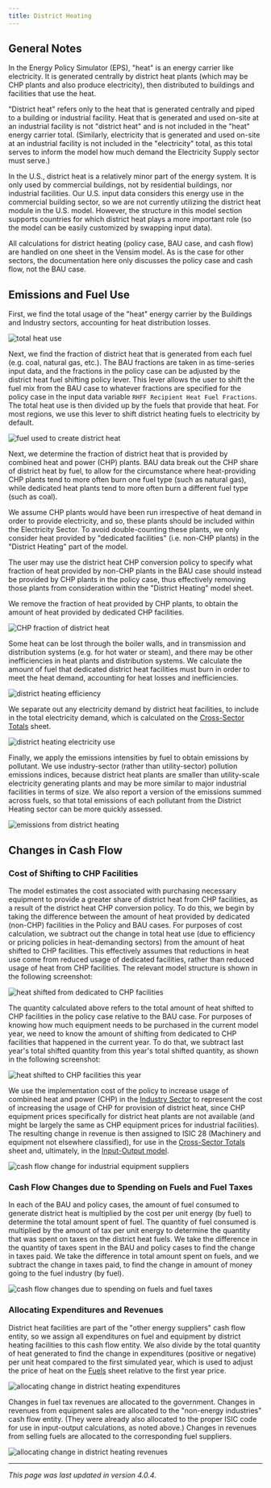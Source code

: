 ```yaml
---
title: District Heating
---
```


## General Notes

In the Energy Policy Simulator (EPS), "heat" is an energy carrier like electricity. It is generated centrally by district heat plants (which may be CHP plants and also produce electricity), then distributed to buildings and facilities that use the heat.

"District heat" refers only to the heat that is generated centrally and piped to a building or industrial facility. Heat that is generated and used on-site at an industrial facility is not "district heat" and is not included in the "heat" energy carrier total. (Similarly, electricity that is generated and used on-site at an industrial facility is not included in the "electricity" total, as this total serves to inform the model how much demand the Electricity Supply sector must serve.)

In the U.S., district heat is a relatively minor part of the energy system. It is only used by commercial buildings, not by residential buildings, nor industrial facilities. Our U.S. input data considers this energy use in the commercial building sector, so we are not currently utilizing the district heat module in the U.S. model. However, the structure in this model section supports countries for which district heat plays a more important role (so the model can be easily customized by swapping input data).

All calculations for district heating (policy case, BAU case, and cash flow) are handled on one sheet in the Vensim model. As is the case for other sectors, the documentation here only discusses the policy case and cash flow, not the BAU case.

## Emissions and Fuel Use

First, we find the total usage of the "heat" energy carrier by the Buildings and Industry sectors, accounting for heat distribution losses.

![total heat use](/img/district-heating-TotHeatUse.png)

Next, we find the fraction of district heat that is generated from each fuel (e.g. coal, natural gas, etc.). The BAU fractions are taken in as time-series input data, and the fractions in the policy case can be adjusted by the district heat fuel shifting policy lever. This lever allows the user to shift the fuel mix from the BAU case to whatever fractions are specified for the policy case in the input data variable `RHFF Recipient Heat Fuel Fractions`. The total heat use is then divided up by the fuels that provide that heat. For most regions, we use this lever to shift district heating fuels to electricity by default.

![fuel used to create district heat](/img/district-heating-FuelUse.png)

Next, we determine the fraction of district heat that is provided by combined heat and power (CHP) plants. BAU data break out the CHP share of district heat by fuel, to allow for the circumstance where heat-providing CHP plants tend to more often burn one fuel type (such as natural gas), while dedicated heat plants tend to more often burn a different fuel type (such as coal).

We assume CHP plants would have been run irrespective of heat demand in order to provide electricity, and so, these plants should be included within the Electricity Sector. To avoid double-counting these plants, we only consider heat provided by "dedicated facilities" (i.e. non-CHP plants) in the "District Heating" part of the model.

The user may use the district heat CHP conversion policy to specify what fraction of heat provided by non-CHP plants in the BAU case should instead be provided by CHP plants in the policy case, thus effectively removing those plants from consideration within the "District Heating" model sheet.

We remove the fraction of heat provided by CHP plants, to obtain the amount of heat provided by dedicated CHP facilities.

![CHP fraction of district heat](/img/district-heating-CHPFraction.png)

Some heat can be lost through the boiler walls, and in transmission and distribution systems (e.g. for hot water or steam), and there may be other inefficiencies in heat plants and distribution systems. We calculate the amount of fuel that dedicated district heat facilities must burn in order to meet the heat demand, accounting for heat losses and inefficiencies.

![district heating efficiency](/img/district-heating-Efficiency.png)

We separate out any electricity demand by district heat facilities, to include in the total electricity demand, which is calculated on the [Cross-Sector Totals](cross-sector-totals) sheet.

![district heating electricity use](/img/district-heating-ElectricityUse.png)

Finally, we apply the emissions intensities by fuel to obtain emissions by pollutant. We use industry-sector (rather than utility-sector) pollution emissions indices, because district heat plants are smaller than utility-scale electricity generating plants and may be more similar to major industrial facilities in terms of size. We also report a version of the emissions summed across fuels, so that total emissions of each pollutant from the District Heating sector can be more quickly assessed.

![emissions from district heating](/img/district-heating-Emissions.png)

## Changes in Cash Flow

### Cost of Shifting to CHP Facilities

The model estimates the cost associated with purchasing necessary equipment to provide a greater share of district heat from CHP facilities, as a result of the district heat CHP conversion policy. To do this, we begin by taking the difference between the amount of heat provided by dedicated (non-CHP) facilities in the Policy and BAU cases. For purposes of cost calculation, we subtract out the change in total heat use (due to efficiency or pricing policies in heat-demanding sectors) from the amount of heat shifted to CHP facilities. This effectively assumes that reductions in heat use come from reduced usage of dedicated facilities, rather than reduced usage of heat from CHP facilities.  The relevant model structure is shown in the following screenshot:

![heat shifted from dedicated to CHP facilities](/img/district-heating-HeatShiftedToCHP.png)

The quantity calculated above refers to the total amount of heat shifted to CHP facilities in the policy case relative to the BAU case. For purposes of knowing how much equipment needs to be purchased in the current model year, we need to know the amount of shifting from dedicated to CHP facilities that happened in the current year. To do that, we subtract last year's total shifted quantity from this year's total shifted quantity, as shown in the following screenshot:

![heat shifted to CHP facilities this year](/img/district-heating-ThisYearHeatShifted.png)

We use the implementation cost of the policy to increase usage of combined heat and power (CHP) in the [Industry Sector](industry-ag-main) to represent the cost of increasing the usage of CHP for provision of district heat, since CHP equipment prices specifically for district heat plants are not available (and might be largely the same as CHP equipment prices for industrial facilities). The resulting change in revenue is then assigned to ISIC 28 (Machinery and equipment not elsewhere classified), for use in the [Cross-Sector Totals](cross-sector-totals) sheet and, ultimately, in the [Input-Output model](io-model).

![cash flow change for industrial equipment suppliers](/img/district-heating-EqptSupplierCash.png)

### Cash Flow Changes due to Spending on Fuels and Fuel Taxes

In each of the BAU and policy cases, the amount of fuel consumed to generate district heat is multiplied by the cost per unit energy (by fuel) to determine the total amount spent of fuel. The quantity of fuel consumed is multiplied by the amount of tax per unit energy to determine the quantity that was spent on taxes on the district heat fuels. We take the difference in the quantity of taxes spent in the BAU and policy cases to find the change in taxes paid. We take the difference in total amount spent on fuels, and we subtract the change in taxes paid, to find the change in amount of money going to the fuel industry (by fuel).

![cash flow changes due to spending on fuels and fuel taxes](/img/district-heating-FuelCost.png)

### Allocating Expenditures and Revenues

District heat facilities are part of the "other energy suppliers" cash flow entity, so we assign all expenditures on fuel and equipment by district heating facilities to this cash flow entity. We also divide by the total quantity of heat generated to find the change in expenditures (positive or negative) per unit heat compared to the first simulated year, which is used to adjust the price of heat on the [Fuels](fuels) sheet relative to the first year price.

![allocating change in district heating expenditures](/img/district-heating-AllocatingExpenditures.png)

Changes in fuel tax revenues are allocated to the government. Changes in revenues from equipment sales are allocated to the "non-energy industries" cash flow entity. (They were already also allocated to the proper ISIC code for use in input-output calculations, as noted above.) Changes in revenues from selling fuels are allocated to the corresponding fuel suppliers.

![allocating change in district heating revenues](/img/district-heating-AllocatingRevenues.png)

---
*This page was last updated in version 4.0.4.*
